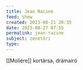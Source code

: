 ```yaml
---
title: Jean Racine
feed: show
created: 2023-08-21 20:35
date: 2023-08-27 07:55
permalink: jean-racine
subject: zenetöri
type: 
---
```


[[Moliére]] kortársa, drámaíró